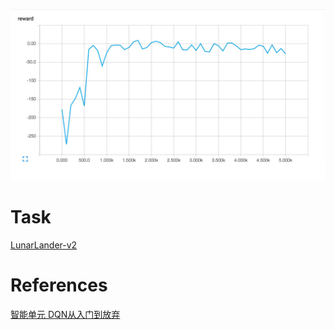 ![](https://raw.githubusercontent.com/witwolf/RL-DQN/master/LunarLander-v2/episode_ave_reward.png)
# Task
[LunarLander-v2](https://gym.openai.com/envs/LunarLander-v2)


# References 
[智能单元 DQN从入门到放弃](https://zhuanlan.zhihu.com/intelligentunit)
